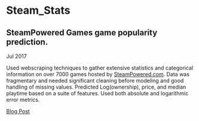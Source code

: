# Steam_Stats
## SteamPowered Games game popularity prediction. 
Jul 2017

Used webscraping techniques to gather extensive statistics and categorical information on over 7000 games hosted by [SteamPowered.com](SteamPowered.com). Data was fragmentary and needed significant cleaning before modeling and good handling of missing values. Predicted Log(ownership), price, and median playtime based on a suite of features. Used both absolute and logarithmic error metrics.

[Blog Post](https://lichtphyz.github.io/Web-Scraping-&-Machine-Learning-Steam-Project/)
